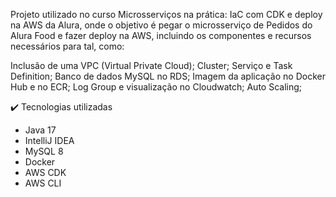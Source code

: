 Projeto utilizado no curso Microsserviços na prática: IaC com CDK e deploy na AWS da Alura, onde o objetivo é pegar o microsserviço de Pedidos do Alura Food e fazer deploy na AWS, incluindo os componentes e recursos necessários para tal, como:

Inclusão de uma VPC (Virtual Private Cloud);
Cluster;
Serviço e Task Definition;
Banco de dados MySQL no RDS;
Imagem da aplicação no Docker Hub e no ECR;
Log Group e visualização no Cloudwatch;
Auto Scaling;

✔️ Tecnologias utilizadas
- Java 17
- IntelliJ IDEA
- MySQL 8
- Docker
- AWS CDK
- AWS CLI
